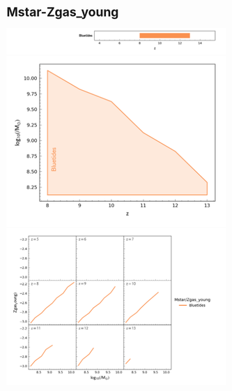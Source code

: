 # Mstar-Zgas_young
![](../figs/sr/Mstar-Zgas_young/z_r.png)
![](../figs/sr/Mstar-Zgas_young/z_X_r.png)
![](../figs/sr/Mstar-Zgas_young/sr.png)
